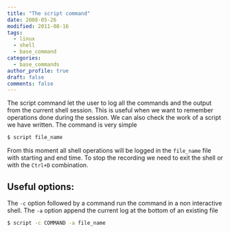 ```yaml
---
title: "The script command"
date: 2008-05-26
modified: 2011-08-16
tags:
  - linux
  - shell
  - base_command
categories:
  - base_commands
author_profile: true
draft: false
comments: false
---
```


The script command let the user to log all the commands and the output from the current shell session. This is useful when we want to remember operations done during the session. We can also check the work of a script we have written.
The command is very simple

```bash
$ script file_name
```

From this moment all shell operations will be logged in the `file_name` file with starting and end time. To stop the recording we need to exit the shell or with the `Ctrl+D` combination.

## Useful options:

The `-c` option followed by a command run the command in a non interactive shell. The `-a` option append the current log at the bottom of an existing file

```bash
$ script -c COMMAND -a file_name
```
